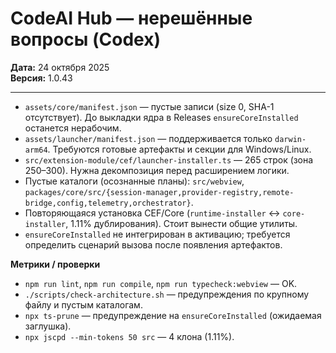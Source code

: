 # CodeAI Hub — нерешённые вопросы (Codex)
**Дата:** 24 октября 2025  
**Версия:** 1.0.43  

---

- `assets/core/manifest.json` — пустые записи (size 0, SHA-1 отсутствует). До выкладки ядра в Releases `ensureCoreInstalled` останется нерабочим.
- `assets/launcher/manifest.json` — поддерживается только `darwin-arm64`. Требуются готовые артефакты и секции для Windows/Linux.
- `src/extension-module/cef/launcher-installer.ts` — 265 строк (зона 250–300). Нужна декомпозиция перед расширением логики.
- Пустые каталоги (осознанные планы): `src/webview`, `packages/core/src/{session-manager,provider-registry,remote-bridge,config,telemetry,orchestrator}`.
- Повторяющаяся установка CEF/Core (`runtime-installer` ↔ `core-installer`, 1.11% дублирования). Стоит вынести общие утилиты.
- `ensureCoreInstalled` не интегрирован в активацию; требуется определить сценарий вызова после появления артефактов.

**Метрики / проверки**
- `npm run lint`, `npm run compile`, `npm run typecheck:webview` — OK.
- `./scripts/check-architecture.sh` — предупреждения по крупному файлу и пустым каталогам.
- `npx ts-prune` — предупреждение на `ensureCoreInstalled` (ожидаемая заглушка).
- `npx jscpd --min-tokens 50 src` — 4 клона (1.11%).

